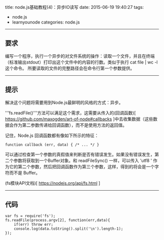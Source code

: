 title: node.js基础教程(4)：异步IO读写
date: 2015-06-19 19:40:27
tags: 
- node.js
- learnyounode
categories: node.js
---

## 要求

编写一个程序，执行一个异步的对文件系统的操作：读取一个文件，并且在终端（标准输出stdout）打印出这个文件中的内容的行数。类似于执行 cat file | wc -l 这个命令。 所要读取的文件的完整路径会在命令行第一个参数提供。

---

## 提示

解决这个问题将需要用到Node.js最鲜明的风格的方式：异步。

'''fs.readFile()'''方法可以满足这个需求，这需要从传入的(回调函数)[ https://github.com/maxogden/art-of-node#callbacks ]中去收集数据（这些数据会作为第二参数传递给回调函数），而不是使用方法的返回值。

记住，Node.js 回调函数都有像如下所示的特征：

    function callback (err, data) { /* ... */ }

可以通过检查第一个参数的真假值来判断是否有错误发生。如果没有错误发生，第二个参数将获取到一个Buffer对象。和 readFileSync() 一样，可以传入 'utf8 ' 作为它的第二个参数，然后把回调函数作为第三个参数，这样，得到的将会是一个字符而不是 Buffer。

(fs模块API文档)[ https://nodejs.org/api/fs.html ]

---

## 代码

	var fs = require('fs');
	fs.readFile(process.argv[2], function(err,data){
	    if(err) throw err;
	    console.log(data.toString().split('\n').length-1);
	});